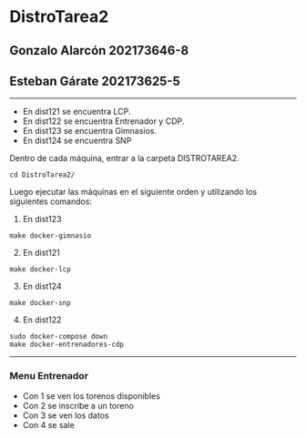 # DistroTarea2

## Gonzalo Alarcón 202173646-8
## Esteban Gárate 202173625-5

---

- En dist121 se encuentra LCP.
- En dist122 se encuentra Entrenador y CDP.
- En dist123 se encuentra Gimnasios. 
- En dist124 se encuentra SNP

Dentro de cada máquina, entrar a la carpeta DISTROTAREA2.
```
cd DistroTarea2/
```

Luego ejecutar las máquinas en el siguiente orden y utilizando los siguientes comandos:

1. En dist123
```
make docker-gimnasio
```

2. En dist121
```
make docker-lcp
```

3. En dist124
```
make docker-snp
```

4. En dist122
```
sudo docker-compose down
make docker-entrenadores-cdp
```

---

### Menu Entrenador

- Con 1 se ven los torenos disponibles
- Con 2 se inscribe a un toreno
- Con 3 se ven los datos
- Con 4 se sale